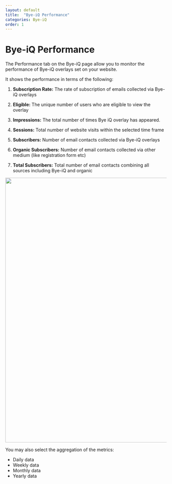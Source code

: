 ```yaml
---
layout: default
title:  "Bye-iQ Performance"
categories: Bye-iQ
order: 1
---
```


# Bye-iQ Performance

The Performance tab on the Bye-iQ page allow you to monitor the performance of Bye-iQ overlays set on your website.

It shows the performance in terms of the following:

1. <strong>Subscription Rate:</strong> The rate of subscription of emails collected via Bye-iQ overlays

2. <strong>Eligible:</strong> The unique number of users who are eligible to view the overlay

3. <strong>Impressions:</strong> The total number of times Bye iQ overlay has appeared.

4. <strong>Sessions:</strong> Total number of website visits within the selected time frame

5. <strong>Subscribers:</strong> Number of email contacts collected via Bye-iQ overlays

6. <strong>Organic Subscribers:</strong> Number of email contacts collected via other medium (like registration form etc)

7. <strong>Total Subscribers:</strong> Total number of email contacts combining all sources including Bye-iQ and organic

<img src="{{site.baseurl}}/assets/img/bye-iq-performance/performance_page.png" style="width:826px">

You may also select the aggregation of the metrics:
- Daily data
- Weekly data
- Monthly data
- Yearly data